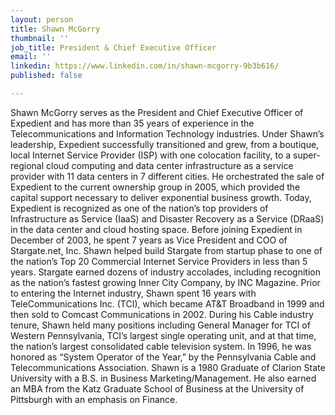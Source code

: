 ```yaml
---
layout: person
title: Shawn McGorry
thumbnail: ''
job_title: President & Chief Executive Officer
email: ''
linkedin: https://www.linkedin.com/in/shawn-mcgorry-9b3b616/
published: false

---
```

Shawn McGorry serves as the President and Chief Executive Officer of Expedient and has more than 35 years of experience in the Telecommunications and Information Technology industries. Under Shawn’s leadership, Expedient successfully transitioned and grew, from a boutique, local Internet Service Provider (ISP) with one colocation facility, to a super-regional cloud computing and data center infrastructure as a service provider with 11 data centers in 7 different cities. He orchestrated the sale of Expedient to the current ownership group in 2005, which provided the capital support necessary to deliver exponential business growth. Today, Expedient is recognized as one of the nation’s top providers of Infrastructure as Service (IaaS) and Disaster Recovery as a Service (DRaaS) in the data center and cloud hosting space. Before joining Expedient in December of 2003, he spent 7 years as Vice President and COO of Stargate.net, Inc. Shawn helped build Stargate from startup phase to one of the nation’s Top 20 Commercial Internet Service Providers in less than 5 years. Stargate earned dozens of industry accolades, including recognition as the nation’s fastest growing Inner City Company, by INC Magazine. Prior to entering the Internet industry, Shawn spent 16 years with TeleCommunications Inc. (TCI), which became AT&T Broadband in 1999 and then sold to Comcast Communications in 2002. During his Cable industry tenure, Shawn held many positions including General Manager for TCI of Western Pennsylvania, TCI’s largest single operating unit, and at that time, the nation’s largest consolidated cable television system. In 1996, he was honored as “System Operator of the Year,” by the Pennsylvania Cable and Telecommunications Association. Shawn is a 1980 Graduate of Clarion State University with a B.S. in Business Marketing/Management. He also earned an MBA from the Katz Graduate School of Business at the University of Pittsburgh with an emphasis on Finance.